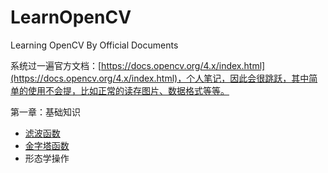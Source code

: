 # LearnOpenCV

Learning OpenCV By Official Documents

系统过一遍官方文档：[https://docs.opencv.org/4.x/index.html](https://docs.opencv.org/4.x/index.html)，个人笔记，因此会很跳跃，其中简单的使用不会提，比如正常的读存图片、数据格式等等。

第一章：基础知识

- [滤波函数](./docs/1.1.md)
- [金字塔函数](./docs/1.2.md)
- 形态学操作
